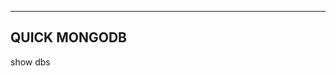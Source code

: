 --------------------------------------
QUICK MONGODB
--------------------------------------
show dbs
